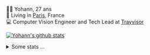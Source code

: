 <p>
  👨🏻 <bold>Yohann</bold>, 27 ans<br/>
  💼 Living in <a href="https://www.google.com/maps?q=paris">Paris</a>, France<br/>
  💻 Computer Vision Engineer and Tech Lead at <a href="https://trayvisor.com/">Trayvisor</a><br/>
</p>

<a href="https://github.com/anuraghazra/github-readme-stats"><img align="center" src="https://github-readme-stats-go94hl40s-yohann84l.vercel.app//api?username=yohann84L&show_icons=true&include_all_commits=true" alt="Yohann's github stats" /> </a>


<details>
  <summary>Some stats ...</summary><br/>
  

<!--START_SECTION:waka-->
![Code Time](http://img.shields.io/badge/Code%20Time-313%20hrs%2014%20mins-blue)

![Profile Views](http://img.shields.io/badge/Profile%20Views-0-blue)

**🐱 My GitHub Data** 

> 🏆 1,589 Contributions in the Year 2022
 > 
> 📦 440.5 kB Used in GitHub's Storage 
 > 
> 🚫 Not Opted to Hire
 > 
> 📜 24 Public Repositories 
 > 
> 🔑 21 Private Repositories  
 > 
**I'm an Early 🐤** 

```text
🌞 Morning    291 commits    ████████░░░░░░░░░░░░░░░░░   33.07% 
🌆 Daytime    490 commits    ██████████████░░░░░░░░░░░   55.68% 
🌃 Evening    97 commits     ██░░░░░░░░░░░░░░░░░░░░░░░   11.02% 
🌙 Night      2 commits      ░░░░░░░░░░░░░░░░░░░░░░░░░   0.23%

```
📅 **I'm Most Productive on Tuesday** 

```text
Monday       128 commits    ███░░░░░░░░░░░░░░░░░░░░░░   14.55% 
Tuesday      202 commits    █████░░░░░░░░░░░░░░░░░░░░   22.95% 
Wednesday    174 commits    █████░░░░░░░░░░░░░░░░░░░░   19.77% 
Thursday     174 commits    █████░░░░░░░░░░░░░░░░░░░░   19.77% 
Friday       189 commits    █████░░░░░░░░░░░░░░░░░░░░   21.48% 
Saturday     13 commits     ░░░░░░░░░░░░░░░░░░░░░░░░░   1.48% 
Sunday       0 commits      ░░░░░░░░░░░░░░░░░░░░░░░░░   0.0%

```


📊 **This Week I Spent My Time On** 

```text
⌚︎ Time Zone: Europe/Paris

💬 Programming Languages: 
JavaScript               5 hrs 38 mins       ██████████░░░░░░░░░░░░░░░   41.41% 
Python                   5 hrs 31 mins       ██████████░░░░░░░░░░░░░░░   40.54% 
HTTP Request             1 hr 5 mins         ██░░░░░░░░░░░░░░░░░░░░░░░   7.95% 
TypeScript               19 mins             ░░░░░░░░░░░░░░░░░░░░░░░░░   2.35% 
SQL                      16 mins             ░░░░░░░░░░░░░░░░░░░░░░░░░   2.02%

🔥 Editors: 
PyCharm                  7 hrs 9 mins        █████████████░░░░░░░░░░░░   52.49% 
WebStorm                 6 hrs 19 mins       ███████████░░░░░░░░░░░░░░   46.39% 
VS Code                  9 mins              ░░░░░░░░░░░░░░░░░░░░░░░░░   1.12%

💻 Operating System: 
Mac                      13 hrs 38 mins      █████████████████████████   100.0%

```

**I Mostly Code in Python** 

```text
Python                   18 repos            ██████████████░░░░░░░░░░░   56.25% 
Java                     6 repos             ████░░░░░░░░░░░░░░░░░░░░░   18.75% 
JavaScript               2 repos             █░░░░░░░░░░░░░░░░░░░░░░░░   6.25% 
R                        2 repos             █░░░░░░░░░░░░░░░░░░░░░░░░   6.25% 
HTML                     1 repo              ░░░░░░░░░░░░░░░░░░░░░░░░░   3.12%

```



 Last Updated on 17/12/2022 01:28:07 UTC
<!--END_SECTION:waka-->
